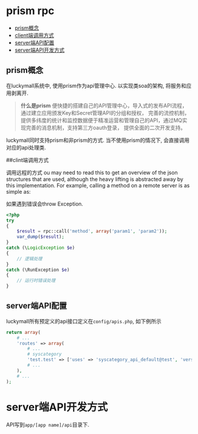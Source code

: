 # prism rpc

- [prism概念](#concept)
- [client端调用方式](#call-method)
- [server端API配置](#api-configuration)
- [server端API开发方式](#server-api)

<a name="basic-input"></a>
## prism概念

在luckymall系统中, 使用prism作为api管理中心. 以实现类soa的架构, 将服务和应用剥离开.

> **什么是prism** 便快捷的搭建自己的API管理中心，导入式的发布API流程，通过建立应用颁发Key和Secret管理API的分组和授权，
完善的流控机制，提供多纬度的统计和监控数据便于精准运营和管理自己的API，通过MQ实现完善的消息机制，支持第三方oauth登录，
提供全面的二次开发支持。

luckymall同时支持prism和非prism的方式. 当不使用prism的情况下, 会直接调用对应的api处理类.

<a name="call-method"></a>

##clint端调用方式

调用远程的方式
ou may need to read this to get an overview of the json structures that are used, although the heavy lifting is abstracted away by this implementation. For example, calling a method on a remote server is as simple as:

如果遇到错误会throw Exception.

```php
<?php
try
{
    $result = rpc::call('method', array('param1', 'param2'));
    var_dump($result);
}
catch (\LogicException $e)
{
    // 逻辑处理 
}
catch (\RunException $e)
{
    // 运行时错误处理
}
```

<a name="api-configuration"></a>
## server端API配置

luckymall所有预定义的api接口定义在`config/apis.php`, 如下例所示

```php
return array(
    # ...
    'routes' => array(
        # ...
        # syscategory
        'test.test' => ['uses' => 'syscategory_api_default@test', 'version'=>['v1', 'v2']],
        # ...
    ),
    # ...
);
```

<a name="server-api"></a>
# server端API开发方式

API写到`app/[app name]/api`目录下.
